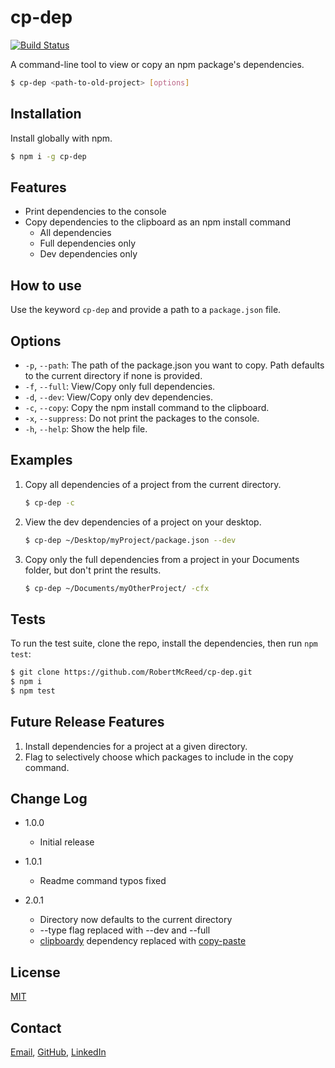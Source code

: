 # cp-dep 

[![Build Status](https://travis-ci.org/RobertMcReed/cp-dep.svg?branch=master)](https://travis-ci.org/RobertMcReed/cp-dep)

A command-line tool to view or copy an npm package's dependencies.

```bash
$ cp-dep <path-to-old-project> [options]
```

## Installation

Install globally with npm.

```bash
$ npm i -g cp-dep
```

## Features

  * Print dependencies to the console
  * Copy dependencies to the clipboard as an npm install command
      * All dependencies
      * Full dependencies only
      * Dev dependencies only

## How to use

Use the keyword `cp-dep` and provide a path to a `package.json` file.
## Options

  * `-p`, `--path`: The path of the package.json you want to copy. Path defaults to the current directory if none is provided.
  * `-f`, `--full`: View/Copy only full dependencies.
  * `-d`, `--dev`: View/Copy only dev dependencies.
  * `-c`, `--copy`: Copy the npm install command to the clipboard.
  * `-x`, `--suppress`: Do not print the packages to the console.
  * `-h`, `--help`: Show the help file.

## Examples

1. Copy all dependencies of a project from the current directory.
    ```bash
    $ cp-dep -c
    ```

1. View the dev dependencies of a project on your desktop.
    ```bash
    $ cp-dep ~/Desktop/myProject/package.json --dev
    ```
    
1. Copy only the full dependencies from a project in your Documents folder, but don't print the results.
    ```bash
    $ cp-dep ~/Documents/myOtherProject/ -cfx
    ```

## Tests

  To run the test suite, clone the repo, install the dependencies, then run `npm test`:

```bash
$ git clone https://github.com/RobertMcReed/cp-dep.git
$ npm i
$ npm test
```

## Future Release Features

1. Install dependencies for a project at a given directory.
2. Flag to selectively choose which packages to include in the copy command.

## Change Log

- 1.0.0
    - Initial release

- 1.0.1
    - Readme command typos fixed

- 2.0.1
    - Directory now defaults to the current directory
    - --type flag replaced with --dev and --full
    - [clipboardy](https://www.npmjs.com/package/clipboardy) dependency replaced with [copy-paste](https://www.npmjs.com/package/copy-paste)

## License

[MIT](LICENSE)

## Contact

[Email](robert.mc.reed@gmail.com), [GitHub](https://github.com/RobertMcReed), [LinkedIn](https://www.linkedin.com/in/robertmcreed/)